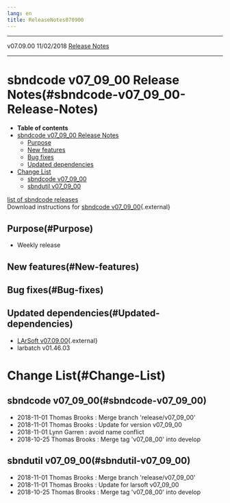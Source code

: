 ```yaml
---
lang: en
title: ReleaseNotes070900
---
```


  ----------- ------------ -- -- ------------------------------------------------------
  v07.09.00   11/02/2018         [Release Notes](ReleaseNotes070900.html)
  ----------- ------------ -- -- ------------------------------------------------------



sbndcode v07\_09\_00 Release Notes(#sbndcode-v07_09_00-Release-Notes)
======================================================================================

-   **Table of contents**
-   [sbndcode v07\_09\_00 Release
    Notes](#sbndcode-v07_09_00-Release-Notes)
    -   [Purpose](#Purpose)
    -   [New features](#New-features)
    -   [Bug fixes](#Bug-fixes)
    -   [Updated dependencies](#Updated-dependencies)
-   [Change List](#Change-List)
    -   [sbndcode v07\_09\_00](#sbndcode-v07_09_00)
    -   [sbndutil v07\_09\_00](#sbndutil-v07_09_00)

[list of sbndcode
releases](List_of_SBND_code_releases.html)\
Download instructions for [sbndcode
v07\_09\_00](http://scisoft.fnal.gov/scisoft/bundles/sbnd/v07_09_00/sbndcode-v07_09_00.html){.external}



Purpose(#Purpose)
----------------------------------

-   Weekly release



New features(#New-features)
--------------------------------------------



Bug fixes(#Bug-fixes)
--------------------------------------



Updated dependencies(#Updated-dependencies)
------------------------------------------------------------

-   [LArSoft
    v07.09.00](https://cdcvs.fnal.gov/redmine/projects/larsoft/wiki/ReleaseNotes070900){.external}
-   larbatch v01.46.03



Change List(#Change-List)
==========================================



sbndcode v07\_09\_00(#sbndcode-v07_09_00)
----------------------------------------------------------

-   2018-11-01 Thomas Brooks : Merge branch \'release/v07\_09\_00\'
-   2018-11-01 Thomas Brooks : Update for version v07\_09\_00
-   2018-11-01 Lynn Garren : avoid name conflict
-   2018-10-25 Thomas Brooks : Merge tag \'v07\_08\_00\' into develop



sbndutil v07\_09\_00(#sbndutil-v07_09_00)
----------------------------------------------------------

-   2018-11-01 Thomas Brooks : Merge branch \'release/v07\_09\_00\'
-   2018-11-01 Thomas Brooks : Update for larsoft v07\_09\_00
-   2018-10-25 Thomas Brooks : Merge tag \'v07\_08\_00\' into develop

